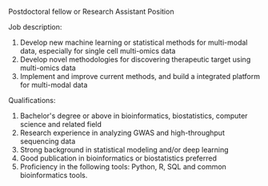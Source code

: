 Postdoctoral fellow or Research Assistant Position

Job description: 
1. Develop new machine learning or statistical methods for multi-modal data, especially for single cell multi-omics data
2. Develop novel methodologies for discovering therapeutic target using multi-omics data
3. Implement and improve current methods, and build a integrated platform for multi-modal data

Qualifications: 
1. Bachelor's degree or above in bioinformatics, biostatistics, computer science and related field
2. Research experience in analyzing GWAS and high-throughput sequencing data 
3. Strong background in statistical modeling and/or deep learning
4. Good publication in bioinformatics or biostatistics preferred
5. Proficiency in the following tools: Python, R, SQL and common bioinformatics tools. 
